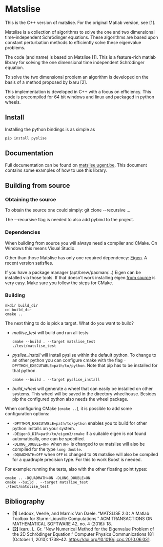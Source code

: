 # Matslise

This is the C++ version of matslise. For the original Matlab version, see [1].

Matslise is a collection of algorithms to solve the one and two dimensional time-independent Schrödinger equations. These algorithms are based upon constant perturbation methods to efficiently solve these eigenvalue problems.

The code (and name) is based on Matslise [1]. This is a feature-rich matlab library for solving the one dimensional time independent Schrödinger equation.

To solve the two dimensional problem an algorithm is developed on the basis of a method proposed by Ixaru [2].

This implementation is developed in C++ with a focus on efficiency. This code is precompiled for 64 bit windows and linux and packaged in python wheels.

## Install

Installing the python bindings is as simple as
```
pip install pyslise
```

## Documentation

Full documentation can be found on 
[matslise.ugent.be](https://matslise.ugent.be/). This document contains some examples of how to use this library.

## Building from source

### Obtaining the source
To obtain the source one could simply:
git clone --recursive ...

The --recursive flag is needed to also add pybind to the project.

### Dependencies
When building from source you will always need a compiler and CMake. On Windows this means Visual Studio.

Other than those Matslise has only one required dependency: [Eigen](http://eigen.tuxfamily.org). A recent version satisfies.

If you have a package manager (apt/brew/pacman/...) Eigen can be installed via those tools. If that doesn't work installing eigen [from source](https://bitbucket.org/eigen/eigen/src/default/INSTALL) is very easy. Make sure you follow the steps for CMake.

### Building
```
mkdir build_dir
cd build_dir
cmake ..
```
The next thing to do is pick a target. What do you want to build?

- *matlise_test* will build and run all tests
  ```
  cmake --build . --target matslise_test
  ./test/matslise_test
  ```
- *pyslise_install* will install pyslise within the default python. To change to an other python you can configure cmake with the flag `-DPYTHON_EXECUTABLE=path/to/python`. Note that pip has to be installed for that python.
  ```
  cmake --build . --target pyslise_install
  ```
- *build_wheel* will generate a wheel that can easily be installed on other systems. This wheel will be saved in the directory wheelhouse. Besides pip the configured python also needs the wheel package.

When configuring CMake (`cmake ..`), it is possible to add some configuration options:
- `-DPYTHON_EXECUTABLE=path/to/python` enables you to build for other python installs on your system.
- `-DEigen3_DIR=path/to/eigen3/cmake` if a suitable eigen is not found automatically, one can be specified.
- `-DLONG_DOUBLE=OFF` when `OFF` is changed to `ON` matslise will also be compiled for the type `long double`.
- `-DQUADMATH=OFF` when `OFF` is changed to `ON` matslise will also be compiled for a quadruple precision type. For this to work Boost is needed.

For example: running the tests, also with the other floating point types:
```
cmake .. -DQUADMATH=ON -DLONG_DOUBLE=ON
cmake --build . --target matslise_test
./test/matslise_test
```

## Bibliography
* **[1]** Ledoux, Veerle, and Marnix Van Daele. “MATSLISE 2.0 : A Matlab Toolbox for Sturm-Liouville Computations.” ACM TRANSACTIONS ON MATHEMATICAL SOFTWARE 42, no. 4 (2016): 18.
* **[2]** Ixaru, L. Gr. “New Numerical Method for the Eigenvalue Problem of the 2D Schrödinger Equation.” Computer Physics Communications 181 (October 1, 2010): 1738–42. https://doi.org/10.1016/j.cpc.2010.06.031.